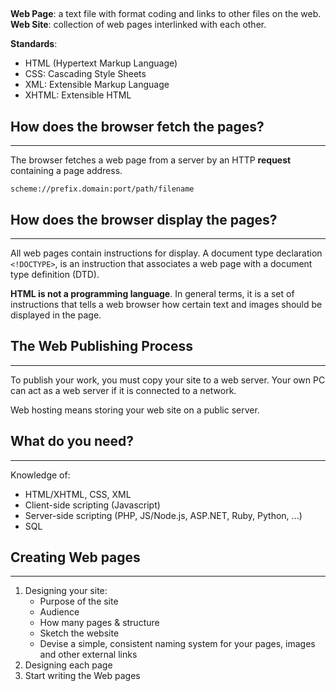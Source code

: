 ## 
**Web Page**: a text file with format coding and links to other files on the web.
**Web Site**: collection of web pages interlinked with each other.

**Standards**:
- HTML (Hypertext Markup Language)
- CSS: Cascading Style Sheets
- XML: Extensible Markup Language
- XHTML: Extensible HTML

## How does the browser fetch the pages?
---
The browser fetches a web page from a server by an HTTP **request** containing a page address.
```
scheme://prefix.domain:port/path/filename
```

## How does the browser display the pages?
---
All web pages contain instructions for display. A document type declaration `<!DOCTYPE>`, is an instruction that associates a web page with a document type definition (DTD).

**HTML is not a programming language**. In general terms, it is a set of instructions that tells a web browser how certain text and images should be displayed in the page.

## The Web Publishing Process
---
To publish your work, you must copy your site to a web server. Your own PC can act as a web server if it is connected to a network.

Web hosting means storing your web site on a public server.

## What do you need?
---
Knowledge of:
- HTML/XHTML, CSS, XML
- Client-side scripting (Javascript)
- Server-side scripting (PHP, JS/Node.js, ASP.NET, Ruby, Python, ...)
- SQL

## Creating Web pages
---
1. Designing your site:
	- Purpose of the site
	- Audience
	- How many pages & structure
	- Sketch the website
	- Devise a simple, consistent naming system for your pages, images and other external links
2. Designing each page
3. Start writing the Web pages